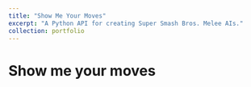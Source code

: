 ```yaml
---
title: "Show Me Your Moves"
excerpt: "A Python API for creating Super Smash Bros. Melee AIs."
collection: portfolio
---
```

 
# Show me your moves
